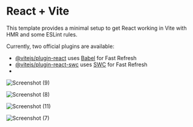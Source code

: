 # React + Vite

This template provides a minimal setup to get React working in Vite with HMR and some ESLint rules.

Currently, two official plugins are available:

- [@vitejs/plugin-react](https://github.com/vitejs/vite-plugin-react/blob/main/packages/plugin-react/README.md) uses [Babel](https://babeljs.io/) for Fast Refresh
- [@vitejs/plugin-react-swc](https://github.com/vitejs/vite-plugin-react-swc) uses [SWC](https://swc.rs/) for Fast Refresh
- 
![Screenshot (9)](https://github.com/user-attachments/assets/70dff5a9-2200-43b8-a631-cce3ec8987a7)

![Screenshot (8)](https://github.com/user-attachments/assets/4762975a-21a7-4ad6-9bc7-0cda5e3c10e7)

![Screenshot (11)](https://github.com/user-attachments/assets/21553b44-d2aa-492c-80d6-ef76049a53fe)

![Screenshot (7)](https://github.com/user-attachments/assets/944c81b3-ad56-4990-8f0d-5ea69a030319)

